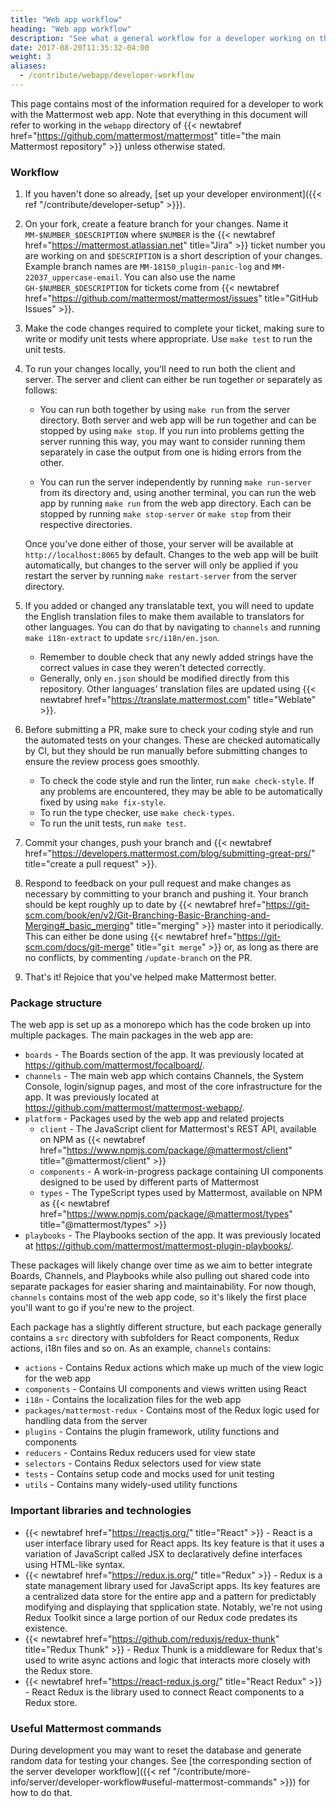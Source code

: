 ```yaml
---
title: "Web app workflow"
heading: "Web app workflow"
description: "See what a general workflow for a developer working on the Mattermost web app looks like."
date: 2017-08-20T11:35:32-04:00
weight: 3
aliases:
  - /contribute/webapp/developer-workflow
---
```


This page contains most of the information required for a developer to work with the Mattermost web app. Note that everything in this document will refer to working in the `webapp` directory of {{< newtabref href="https://github.com/mattermost/mattermost" title="the main Mattermost repository" >}} unless otherwise stated.

### Workflow

1. If you haven't done so already, [set up your developer environment]({{< ref "/contribute/developer-setup" >}}).

2. On your fork, create a feature branch for your changes. Name it `MM-$NUMBER_$DESCRIPTION` where `$NUMBER` is the {{< newtabref href="https://mattermost.atlassian.net" title="Jira" >}} ticket number you are working on and `$DESCRIPTION` is a short description of your changes. Example branch names are `MM-18150_plugin-panic-log` and `MM-22037_uppercase-email`. You can also use the name `GH-$NUMBER_$DESCRIPTION` for tickets come from {{< newtabref href="https://github.com/mattermost/mattermost/issues" title="GitHub Issues" >}}.

3. Make the code changes required to complete your ticket, making sure to write or modify unit tests where appropriate. Use `make test` to run the unit tests.

4. To run your changes locally, you'll need to run both the client and server. The server and client can either be run together or separately as follows:
    * You can run both together by using `make run` from the server directory. Both server and web app will be run together and can be stopped by using `make stop`. If you run into problems getting the server running this way, you may want to consider running them separately in case the output from one is hiding errors from the other.

    * You can run the server independently by running `make run-server` from its directory and, using another terminal, you can run the web app by running `make run` from the web app directory. Each can be stopped by running `make stop-server` or `make stop` from their respective directories.

    Once you've done either of those, your server will be available at `http://localhost:8065` by default. Changes to the web app will be built automatically, but changes to the server will only be applied if you restart the server by running `make restart-server` from the server directory.

5. If you added or changed any translatable text, you will need to update the English translation files to make them available to translators for other languages. You can do that by navigating to `channels` and running `make i18n-extract` to update `src/i18n/en.json`.
    * Remember to double check that any newly added strings have the correct values in case they weren't detected correctly.
    * Generally, only `en.json` should be modified directly from this repository. Other languages' translation files are updated using {{< newtabref href="https://translate.mattermost.com" title="Weblate" >}}.

6. Before submitting a PR, make sure to check your coding style and run the automated tests on your changes. These are checked automatically by CI, but they should be run manually before submitting changes to ensure the review process goes smoothly.
    * To check the code style and run the linter, run `make check-style`. If any problems are encountered, they may be able to be automatically fixed by using `make fix-style`.
    * To run the type checker, use `make check-types`.
    * To run the unit tests, run `make test`.

7. Commit your changes, push your branch and {{< newtabref href="https://developers.mattermost.com/blog/submitting-great-prs/" title="create a pull request" >}}.

8. Respond to feedback on your pull request and make changes as necessary by committing to your branch and pushing it. Your branch should be kept roughly up to date by {{< newtabref href="https://git-scm.com/book/en/v2/Git-Branching-Basic-Branching-and-Merging#_basic_merging" title="merging" >}} master into it periodically. This can either be done using {{< newtabref href="https://git-scm.com/docs/git-merge" title="`git merge`" >}} or, as long as there are no conflicts, by commenting `/update-branch` on the PR.

9. That's it! Rejoice that you've helped make Mattermost better.

### Package structure

The web app is set up as a monorepo which has the code broken up into multiple packages. The main packages in the web app are:

* `boards` - The Boards section of the app. It was previously located at https://github.com/mattermost/focalboard/.
* `channels` - The main web app which contains Channels, the System Console, login/signup pages, and most of the core infrastructure for the app. It was previously located at https://github.com/mattermost/mattermost-webapp/.
* `platform` - Packages used by the web app and related projects
    * `client` - The JavaScript client for Mattermost's REST API, available on NPM as {{< newtabref href="https://www.npmjs.com/package/@mattermost/client" title="@mattermost/client" >}}
    * `components` - A work-in-progress package containing UI components designed to be used by different parts of Mattermost
    * `types` - The TypeScript types used by Mattermost, available on NPM as {{< newtabref href="https://www.npmjs.com/package/@mattermost/types" title="@mattermost/types" >}}
* `playbooks` - The Playbooks section of the app. It was previously located at https://github.com/mattermost/mattermost-plugin-playbooks/.

These packages will likely change over time as we aim to better integrate Boards, Channels, and Playbooks while also pulling out shared code into separate packages for easier sharing and maintainability. For now though, `channels` contains most of the web app code, so it's likely the first place you'll want to go if you're new to the project.

Each package has a slightly different structure, but each package generally contains a `src` directory with subfolders for React components, Redux actions, i18n files and so on. As an example, `channels` contains:

* `actions` - Contains Redux actions which make up much of the view logic for the web app
* `components` - Contains UI components and views written using React
* `i18n` - Contains the localization files for the web app
* `packages/mattermost-redux` - Contains most of the Redux logic used for handling data from the server
* `plugins` - Contains the plugin framework, utility functions and components
* `reducers` - Contains Redux reducers used for view state
* `selectors` - Contains Redux selectors used for view state
* `tests` - Contains setup code and mocks used for unit testing
* `utils` - Contains many widely-used utility functions

### Important libraries and technologies

- {{< newtabref href="https://reactjs.org/" title="React" >}} - React is a user interface library used for React apps. Its key feature is that it uses a variation of JavaScript called JSX to declaratively define interfaces using HTML-like syntax.
- {{< newtabref href="https://redux.js.org/" title="Redux" >}} - Redux is a state management library used for JavaScript apps. Its key features are a centralized data store for the entire app and a pattern for predictably modifying and displaying that spplication state. Notably, we're not using Redux Toolkit since a large portion of our Redux code predates its existence.
- {{< newtabref href="https://github.com/reduxjs/redux-thunk" title="Redux Thunk" >}} - Redux Thunk is a middleware for Redux that's used to write async actions and logic that interacts more closely with the Redux store.
- {{< newtabref href="https://react-redux.js.org/" title="React Redux" >}} - React Redux is the library used to connect React components to a Redux store.

### Useful Mattermost commands

During development you may want to reset the database and generate random data for testing your changes. See [the corresponding section of the server developer workflow]({{< ref "/contribute/more-info/server/developer-workflow#useful-mattermost-commands" >}}) for how to do that.
